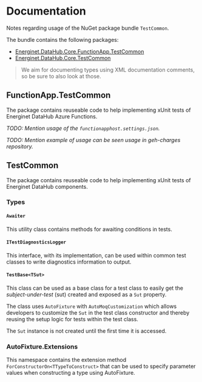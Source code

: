 # Documentation

Notes regarding usage of the NuGet package bundle `TestCommon`.

The bundle contains the following packages:

* [Energinet.DataHub.Core.FunctionApp.TestCommon](#functionapp.testcommon)
* [Energinet.DataHub.Core.TestCommon](#testcommon)

> We aim for documenting types using XML documentation comments, so be sure to also look at those.

## FunctionApp.TestCommon

The package contains reuseable code to help implementing xUnit tests of Energinet DataHub Azure Functions.

*TODO: Mention usage of the `functionapphost.settings.json`.*

*TODO: Mention example of usage can be seen usage in geh-charges repository.*

## TestCommon

The package contains reuseable code to help implementing xUnit tests of Energinet DataHub components.

### Types

#### `Awaiter`

This utility class contains methods for awaiting conditions in tests.

#### `ITestDiagnosticsLogger`

This interface, with its implementation, can be used within common test classes to write diagnostics information to output.

#### `TestBase<TSut>`

This class can be used as a base class for a test class to easily get the *subject-under-test* (sut) created and exposed as a `Sut` property.

The class uses `AutoFixture` with `AutoMoqCustomization` which allows developers to customize the `Sut` in the test class constructor and thereby reusing the setup logic for tests within the test class.

The `Sut` instance is not created until the first time it is accessed.

### AutoFixture.Extensions

This namespace contains the extension method `ForConstructorOn<TTypeToConstruct>` that can be used to specify parameter values when constructing a type using AutoFixture.
